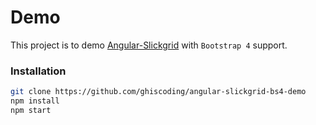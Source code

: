 # Demo

This project is to demo [Angular-Slickgrid](https://github.com/ghiscoding/Angular-Slickgrid) with `Bootstrap 4` support.

### Installation
```bash
git clone https://github.com/ghiscoding/angular-slickgrid-bs4-demo
npm install
npm start
```